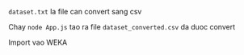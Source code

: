 `dataset.txt` la file can convert sang csv

Chay `node App.js` tao ra file `dataset_converted.csv` da duoc convert

Import vao WEKA
